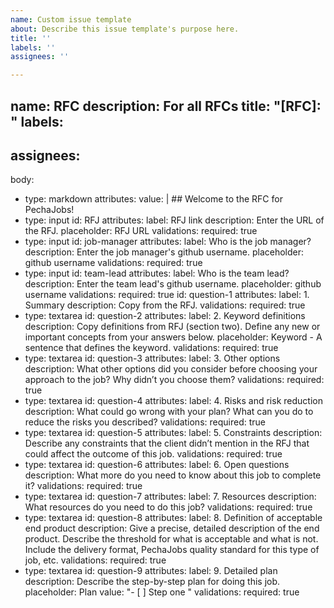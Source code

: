 ```yaml
---
name: Custom issue template
about: Describe this issue template's purpose here.
title: ''
labels: ''
assignees: ''

---
```


name: RFC
description: For all RFCs
title: "[RFC]: "
labels:
-
assignees: 
- 
body:
  - type: markdown
    attributes:
      value: |
        ## Welcome to the RFC for PechaJobs!
  - type: input
    id: RFJ
    attributes:
      label: RFJ link
      description: Enter the URL of the RFJ.
      placeholder: RFJ URL
    validations:
      required: true
  - type: input
    id: job-manager
    attributes:
      label: Who is the job manager?
      description: Enter the job manager's github username.
      placeholder: github username
    validations:
      required: true
  - type: input
    id: team-lead
    attributes:
      label: Who is the team lead?
      description: Enter the team lead's github username.
      placeholder: github username
    validations:
      required: true
    id: question-1
    attributes:
      label: 1. Summary
      description: Copy from the RFJ.
    validations:
      required: true
  - type: textarea
    id: question-2
    attributes:
      label: 2. Keyword definitions
      description: Copy definitions from RFJ (section two). Define any new or important concepts from your answers below.
      placeholder: Keyword - A sentence that defines the keyword.
    validations:
      required: true
  - type: textarea
    id: question-3
    attributes:
      label: 3. Other options
      description: What other options did you consider before choosing your approach to the job? Why didn’t you choose them?
    validations:
      required: true
  - type: textarea
    id: question-4
    attributes:
      label: 4. Risks and risk reduction
      description: What could go wrong with your plan? What can you do to reduce the risks you described?
    validations:
      required: true
  - type: textarea
    id: question-5
    attributes:
      label: 5. Constraints
      description: Describe any constraints that the client didn’t mention in the RFJ that could affect the outcome of this job.
    validations:
      required: true
  - type: textarea
    id: question-6
    attributes:
      label: 6. Open questions
      description: What more do you need to know about this job to complete it?
    validations:
      required: true
  - type: textarea
    id: question-7
    attributes:
      label: 7. Resources
      description: What resources do you need to do this job?
    validations:
      required: true
  - type: textarea
    id: question-8
    attributes:
      label: 8. Definition of acceptable end product
      description: Give a precise, detailed description of the end product. Describe the threshold for what is acceptable and what is not. Include the delivery format, PechaJobs quality standard for this type of job, etc.
    validations:
      required: true
  - type: textarea
    id: question-9
    attributes:
      label: 9. Detailed plan
      description: Describe the step-by-step plan for doing this job.
      placeholder: Plan
      value: "- [ ] Step one "
    validations:
      required: true
